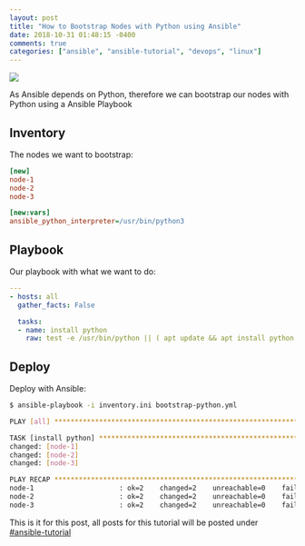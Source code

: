 ```yaml
---
layout: post
title: "How to Bootstrap Nodes with Python using Ansible"
date: 2018-10-31 01:48:15 -0400
comments: true
categories: ["ansible", "ansible-tutorial", "devops", "linux"] 
---
```


![](https://res.cloudinary.com/rbekker/image/upload/v1531083331/ansible_tojf8l.png)

As Ansible depends on Python, therefore we can bootstrap our nodes with Python using a Ansible Playbook

## Inventory

The nodes we want to bootstrap:

``` inventory.ini
[new]
node-1
node-2
node-3

[new:vars]
ansible_python_interpreter=/usr/bin/python3
```

## Playbook

Our playbook with what we want to do:

``` bootstrap-python.yml
---
- hosts: all
  gather_facts: False

  tasks:
  - name: install python
    raw: test -e /usr/bin/python || ( apt update && apt install python -y )
```

## Deploy

Deploy with Ansible:

```bash
$ ansible-playbook -i inventory.ini bootstrap-python.yml

PLAY [all] ***********************************************************************************************************************************************************************************************

TASK [install python] ************************************************************************************************************************************************************************************
changed: [node-1]
changed: [node-2]
changed: [node-3]

PLAY RECAP ***********************************************************************************************************************************************************************************************
node-1                     : ok=2    changed=2    unreachable=0    failed=0
node-2                     : ok=2    changed=2    unreachable=0    failed=0
node-3                     : ok=2    changed=2    unreachable=0    failed=0
```

This is it for this post, all posts for this tutorial will be posted under [#ansible-tutorial](http://blog.ruanbekker.com/blog/categories/ansible-tutorial)
